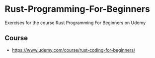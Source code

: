 # Rust-Programming-For-Beginners
Exercises for the course Rust Programming For Beginners on Udemy

## Course
* https://www.udemy.com/course/rust-coding-for-beginners/
